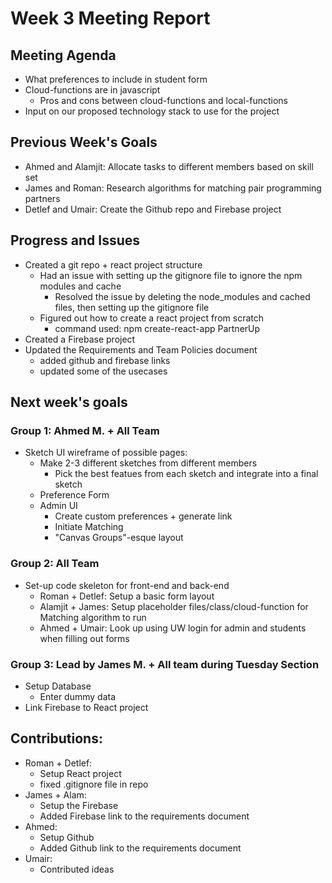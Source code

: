 # Week 3 Meeting Report

## Meeting Agenda
- What preferences to include in student form
- Cloud-functions are in javascript
  - Pros and cons between cloud-functions and local-functions
- Input on our proposed technology stack to use for the project

## Previous Week's Goals
- Ahmed and Alamjit: Allocate tasks to different members based on skill set
- James and Roman: Research algorithms for matching pair programming partners
- Detlef and Umair: Create the Github repo and Firebase project

## Progress and Issues
- Created a git repo + react project structure
  - Had an issue with setting up the gitignore file to ignore the npm modules and cache
    - Resolved the issue by deleting the node_modules and cached files, then setting up the gitignore file
  - Figured out how to create a react project from scratch
    - command used: npm create-react-app PartnerUp
- Created a Firebase project
- Updated the Requirements and Team Policies document
  - added github and firebase links
  - updated some of the usecases

## Next week's goals

###  Group 1: Ahmed M. + All Team
- Sketch UI wireframe of possible pages:
  - Make 2-3 different sketches from different members
    - Pick the best featues from each sketch and integrate into a final sketch
  - Preference Form
  - Admin UI
    - Create custom preferences + generate link
    - Initiate Matching
    - "Canvas Groups"-esque layout
  
###  Group 2: All Team
- Set-up code skeleton for front-end and back-end
  - Roman + Detlef: Setup a basic form layout
  - Alamjit + James: Setup placeholder files/class/cloud-function for Matching algorithm to run
  - Ahmed + Umair: Look up using UW login for admin and students when filling out forms

###  Group 3: Lead by James M. + All team during Tuesday Section
- Setup Database
  - Enter dummy data
- Link Firebase to React project




## Contributions:

- Roman + Detlef: 
  - Setup React project
  - fixed .gitignore file in repo
- James + Alam: 
  - Setup the Firebase
  - Added Firebase link to the requirements document
- Ahmed: 
  - Setup Github 
  - Added Github link to the requirements document
- Umair: 
  - Contributed ideas
